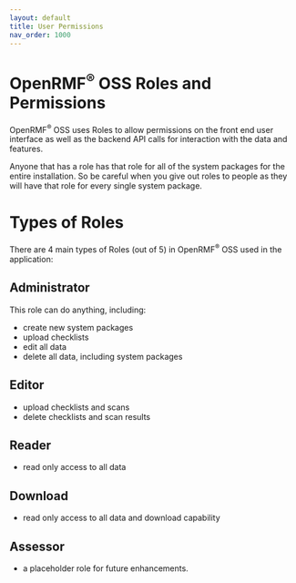 ```yaml
---
layout: default
title: User Permissions
nav_order: 1000
---
```


# OpenRMF<sup>&reg;</sup> OSS Roles and Permissions
OpenRMF<sup>&reg;</sup> OSS uses Roles to allow permissions on the front end user interface as well as the backend API calls for interaction with the data and features. 

Anyone that has a role has that role for all of the system packages for the entire installation. So be careful when you give out roles to people as they will have that role for every single system package. 

# Types of Roles

There are 4 main types of Roles (out of 5) in OpenRMF<sup>&reg;</sup> OSS used in the application:

## Administrator
This role can do anything, including:
* create new system packages
* upload checklists
* edit all data
* delete all data, including system packages

## Editor
* upload checklists and scans
* delete checklists and scan results

## Reader
* read only access to all data

## Download
* read only access to all data and download capability

## Assessor 
* a placeholder role for future enhancements.